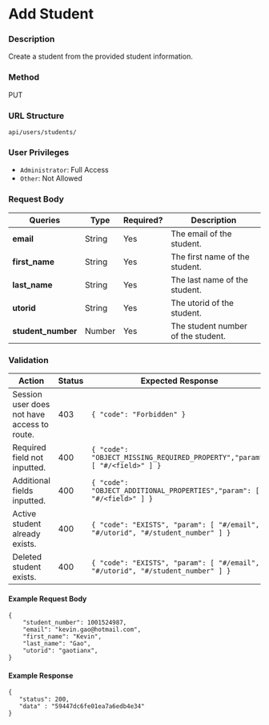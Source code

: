Add Student
===
### Description
Create a student from the provided student information.

### Method
PUT

### URL Structure
`api/users/students/`

### User Privileges
* `Administrator`: Full Access
* `Other`: Not Allowed

### Request Body
| Queries            | Type    | Required? |  Description                       |
|--------------------|---------|-----------|------------------------------------|
| **email**          | String  | Yes       |  The email of the student.         |
| **first_name**     | String  | Yes       |  The first name of the student.    |
| **last_name**      | String  | Yes       |  The last name of the student.     |
| **utorid**         | String  | Yes       |  The utorid of the student.        |
| **student_number** | Number  | Yes       |  The student number of the student.|

### Validation
| Action                                      | Status | Expected Response                                                              |
|---------------------------------------------|--------|--------------------------------------------------------------------------------|
| Session user does not have access to route. | 403    | `{ "code": "Forbidden" }`                                                      |
| Required field not inputted.                | 400    | `{ "code": "OBJECT_MISSING_REQUIRED_PROPERTY","param": [ "#/<field>" ] }`      |
| Additional fields inputted.                 | 400    | `{ "code": "OBJECT_ADDITIONAL_PROPERTIES","param": [ "#/<field>" ] }`          |
| Active student already exists.              | 400    | `{ "code": "EXISTS", "param": [ "#/email", "#/utorid", "#/student_number" ] }` |
| Deleted student exists.                     | 400    | `{ "code": "EXISTS", "param": [ "#/email", "#/utorid", "#/student_number" ] }` |
#### Example Request Body
```
{
    "student_number": 1001524987,
    "email": "kevin.gao@hotmail.com",
    "first_name": "Kevin",
    "last_name": "Gao",
    "utorid": "gaotianx",
}
```
#### Example Response
```
{
   "status": 200,
   "data" : "59447dc6fe01ea7a6edb4e34"
}
```